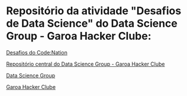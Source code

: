 # Repositório da atividade "Desafios de Data Science" do Data Science Group - Garoa Hacker Clube:

[Desafios do Code:Nation](https://www.codenation.com.br/journey/data-science/index.html)

[Repositório central do Data Science Group - Garoa Hacker Clube](https://github.com/victorantoniassi/DS_GaroaHC)

[Data Science Group](https://garoa.net.br/wiki/Data_Science_Group)

[Garoa Hacker Clube](https://garoa.net.br)




    
